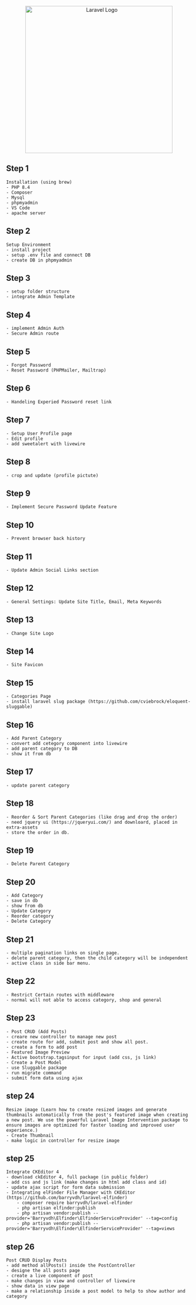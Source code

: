<p align="center"><a href="https://laravel.com" target="_blank"><img src="https://raw.githubusercontent.com/laravel/art/master/logo-lockup/5%20SVG/2%20CMYK/1%20Full%20Color/laravel-logolockup-cmyk-red.svg" width="400" alt="Laravel Logo"></a></p>


## Step 1
    Installation (using brew)
    - PHP 8.4
    - Composer
    - Mysql
    - phpmyadmin
    - VS Code
    - apache server

## Step 2
    Setup Environment
    - install project
    - setup .env file and connect DB
    - create DB in phpmyadmin

## Step 3
    - setup folder structure
    - integrate Admin Template

## Step 4
    - implement Admin Auth
    - Secure Admin route

## Step 5
    - Forgot Password
    - Reset Password (PHPMailer, Mailtrap)

## Step 6
    - Handeling Experied Password reset link

## Step 7
    - Setup User Profile page
    - Edit profile  
    - add sweetalert with livewire

## Step 8
    - crop and update (profile pictute)

## Step 9
    - Implement Secure Password Update Feature

## Step 10
    - Prevent browser back history

## Step 11 
    - Update Admin Social Links section

## Step 12
    - General Settings: Update Site Title, Email, Meta Keywords

## Step 13
    - Change Site Logo

## Step 14
    - Site Favicon

## Step 15
    - Categories Page
    - install laravel slug package (https://github.com/cviebrock/eloquent-sluggable)

## Step 16
    - Add Parent Category
    - convert add cetegory component into livewire
    - add parent category to DB
    - show it from db

## Step 17
    - update parent category

## Step 18
    - Reorder & Sort Parent Categories (like drag and drop the order)
    - need jquery ui (https://jqueryui.com/) and downloard, placed in extra-assets
    - store the order in db.

## Step 19
    - Delete Parent Category

## Step 20
    - Add Category
    - save in db
    - show from db
    - Update Category
    - Reorder category
    - Delete Category

## Step 21
    - multiple pagination links on single page.
    - delete parent category, then the child category will be independent
    - active class in side bar menu.

## Step 22
    - Restrict Certain routes with middleware
    - normal will not able to access category, shop and general

## Step 23
    - Post CRUD (Add Posts)
    - creare new controller to manage new post
    - create route for add, submit post and show all post.
    - create a form to add post
    - Featured Image Preview
    - Active bootstrap.tagsinput for input (add css, js link)
    - Create a Post Model
    - use Sluggable package
    - run migrate command
    - submit form data using ajax 

## step 24
    Resize image (Learn how to create resized images and generate thumbnails automatically from the post's featured image when creating a new post. We use the powerful Laravel Image Intervention package to ensure images are optimized for faster loading and improved user experience.)
    - Create Thumbnail
    - make logic in controller for resize image

## step 25
    Integrate CKEditor 4
    - download ckEditor 4, full package (in public folder)
    - add css and js link (make changes in html add class and id)
    - update ajax script for form data submission
    - Integrating elFinder File Manager with CKEditor (https://github.com/barryvdh/laravel-elfinder)
        - composer require barryvdh/laravel-elfinder
        - php artisan elfinder:publish
        - php artisan vendor:publish --provider='Barryvdh\Elfinder\ElfinderServiceProvider' --tag=config
        - php artisan vendor:publish --provider='Barryvdh\Elfinder\ElfinderServiceProvider' --tag=views

## step 26
    Post CRUD Display Posts
    - add method allPosts() inside the PostController
    - designe the all posts page
    - create a live component of post
    - make changes in view and controller of livewire
    - show data in view page
    - make a relationship inside a post model to help to show author and category